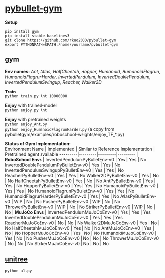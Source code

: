 # [pybullet-gym](https://github.com/benelot/pybullet-gym)
**Setup**<br>
```
pip install gym
pip install stable-baselines3
git clone https://github.com/rkuo2000/pybullet-gym
export PYTHONPATH=$PATH:/home/yourname/pybullet-gym
```

## gym
**Env names:** *Ant, Atlas, HalfCheetah, Hopper, Humanoid, HumanoidFlagrun, HumanoidFlagrunHarder, InvertedPendulum, InvertedDoublePendulum, InvertedPendulumSwingup, Reacher, Walker2D*<br>

**Train**<br>
`python train.py Ant 10000000`<br>

**Enjoy** with trained-model<br>
`python enjoy.py Ant`<br>

**Enjoy** with pretrained weights<br>
`python enjoy_Ant.py`<br>
`python enjoy_HumanoidFlagrunHarder.py` (a copy from pybulletgym/examples/roboschool-weights/enjoy_TF_*.py)<br>

**Status of Gym Implementation:**<br>
Environment Name | Implemented | Similar to Reference Implementation | Pretrained agent available
---------|---------|---------|---------
| **RoboSchool Envs** |
InvertedPendulumPyBulletEnv-v0          | Yes | Yes | No
InvertedDoublePendulumPyBulletEnv-v0    | Yes | Yes | No
InvertedPendulumSwingupPyBulletEnv-v0   | Yes | Yes | No
ReacherPyBulletEnv-v0                   | Yes | Yes | No
Walker2DPyBulletEnv-v0                  | Yes | No | No
HalfCheetahPyBulletEnv-v0               | Yes | No | No
AntPyBulletEnv-v0                       | Yes | Yes | No
HopperPyBulletEnv-v0                    | Yes | Yes | No
HumanoidPyBulletEnv-v0                  | Yes | Yes | No
HumanoidFlagrunPyBulletEnv-v0           | Yes | Yes | No
HumanoidFlagrunHarderPyBulletEnv-v0     | Yes | Yes | No
AtlasPyBulletEnv-v0                     | WIP | No | No
PusherPyBulletEnv-v0                    | WIP | No | No
ThrowerPyBulletEnv-v0                   | WIP | No | No
StrikerPyBulletEnv-v0                   | WIP | No | No
| **MuJoCo Envs** |
InvertedPendulumMuJoCoEnv-v0            | Yes | Yes | Yes
InvertedDoublePendulumMuJoCoEnv-v0      | Yes | Yes | Yes
ReacherMuJoCoEnv-v0                     | No | No | No
Walker2DMuJoCoEnv-v0                    | Yes | No | No
HalfCheetahMuJoCoEnv-v0                 | Yes | No | No
AntMuJoCoEnv-v0                        | Yes | No | No
HopperMuJoCoEnv-v0                      | Yes | No | No
HumanoidMuJoCoEnv-v0                    | Yes | No | No
PusherMuJoCoEnv-v0                      | No | No | No
ThrowerMuJoCoEnv-v0                     | No | No | No
StrikerMuJoCoEnv-v0                     | No | No | No

## [unitree](https://github.com/unitreerobotics/unitree_pybullet)
`python a1.py`<br>
